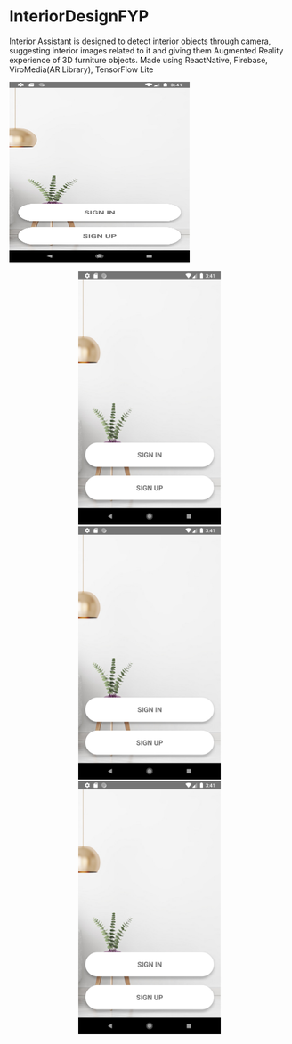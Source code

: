 # InteriorDesignFYP

Interior Assistant is designed to detect interior objects through
camera, suggesting interior images related to it and giving them
Augmented Reality experience of 3D furniture objects. 
Made using ReactNative, Firebase, ViroMedia(AR Library), TensorFlow Lite

<img src="media/Screenshot_1572864115.png" width="324" height="324">

<p align="center">
  <img src="media/Screenshot_1572864115.png" width="256" height="455">
  <img src="media/Screenshot_1572864115.png" width="256" height="455">
  <img src="media/Screenshot_1572864115.png" width="256" height="455">
</p>

